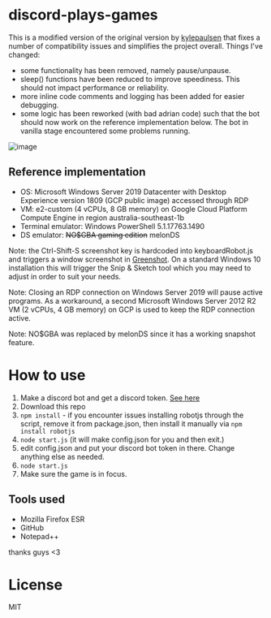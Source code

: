 # discord-plays-games

This is a modified version of the original version by [kylepaulsen](https://github.com/kylepaulsen/discord-plays-games) that fixes a number of compatibility issues and simplifies the project overall. Things I've changed:

- some functionality has been removed, namely pause/unpause.
- sleep() functions have been reduced to improve speediness. This should not impact performance or reliability.
- more inline code comments and logging has been added for easier debugging.
- some logic has been reworked (with bad adrian code) such that the bot should now work on the reference implementation below. The bot in vanilla stage encountered some problems running.

![image](https://user-images.githubusercontent.com/36395320/113668278-5577ca80-96f5-11eb-812e-8f9c9681c461.png)

## Reference implementation

- OS: Microsoft Windows Server 2019 Datacenter with Desktop Experience version 1809 (GCP public image) accessed through RDP
- VM: e2-custom (4 vCPUs, 8 GB memory) on Google Cloud Platform Compute Engine in region australia-southeast-1b
- Terminal emulator: Windows PowerShell 5.1.17763.1490
- DS emulator: ~~NO$GBA gaming edition~~ melonDS

Note: the Ctrl-Shift-S screenshot key is hardcoded into keyboardRobot.js and triggers a window screenshot in [Greenshot](https://getgreenshot.org/). On a standard Windows 10 installation this will trigger the Snip & Sketch tool which you may need to adjust in order to suit your needs.

Note: Closing an RDP connection on Windows Server 2019 will pause active programs. As a workaround, a second Microsoft Windows Server 2012 R2 VM (2 vCPUs, 4 GB memory) on GCP is used to keep the RDP connection active.

Note: NO$GBA was replaced by melonDS since it has a working snapshot feature.

# How to use
1. Make a discord bot and get a discord token. [See here](https://github.com/reactiflux/discord-irc/wiki/Creating-a-discord-bot-&-getting-a-token)
2. Download this repo
3. ```npm install``` - if you encounter issues installing robotjs through the script, remove it from package.json, then install it manually via `npm install robotjs`
5. ```node start.js``` (it will make config.json for you and then exit.)
6. edit config.json and put your discord bot token in there. Change anything else as needed.
7. ```node start.js```
8. Make sure the game is in focus.

## Tools used

- Mozilla Firefox ESR
- GitHub
- Notepad++

thanks guys <3

# License
MIT
